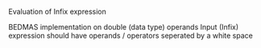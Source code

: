Evaluation of Infix expression

BEDMAS implementation on double (data type) operands
Input (Infix) expression should have operands / operators seperated by a white space
